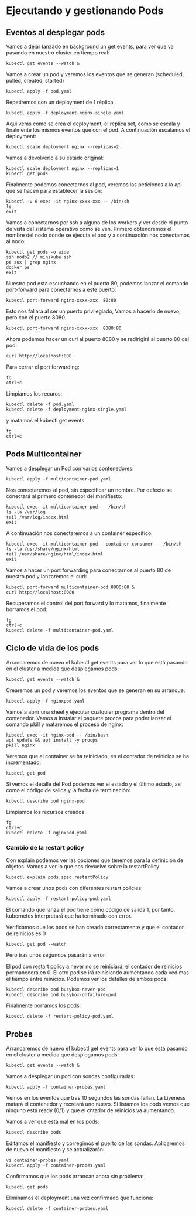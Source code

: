 # Ejecutando y gestionando Pods

## Eventos al desplegar pods
Vamos a dejar lanzado en background un get events, para ver que va pasando en nuestro cluster en tiempo real:
```
kubectl get events --watch &
```

Vamos a crear un pod y veremos los eventos que se generan (scheduled, pulled, created, started)
```
kubectl apply -f pod.yaml
```

Repetiremos con un deployment de 1 réplica
```
kubectl apply -f deployment-nginx-single.yaml
```
Aqui vems como se crea el deployment, el replica set, como se escala y finalmente los mismos eventos que con el pod. A continuación escalamos el deployment:
```
kubectl scale deployment nginx --replicas=2
```
Vamos a devolverlo a su estado original:
```
kubectl scale deployment nginx --replicas=1
kubectl get pods
```

Finalmente podemos conectarnos al pod, veremos las peticiones a la api que se hacen para establecer la sesión:
```
kubectl -v 6 exec -it nginx-xxxx-xxx -- /bin/sh
ls
exit
```

Vamos a conectarnos por ssh a alguno de los workers y ver desde el punto de vista del sistema operativo cómo se ven. Primero obtendremos el nombre del nodo donde se ejecuta el pod y a continuación nos conectamos al nodo:
```
kubectl get pods -o wide
ssh nodo2 // minikube ssh
ps aux | grep nginx
docker ps
exit
```

Nuestro pod esta escuchando en el puerto 80, podemos lanzar el comando port-forward para conectarnos a este puerto:
```
kubectl port-forward nginx-xxxx-xxx  80:80
```

Esto nos fallará al ser un puerto privilegiado, Vamos a hacerlo de nuevo, pero con el puerto 8080.
```
kubectl port-forward nginx-xxxx-xxx  8080:80
```

Ahora podemos hacer un curl al puerto 8080 y se redirigirá al puerto 80 del pod:
```
curl http://localhost:808
```

Para cerrar el port forwarding:
```
fg
ctrl+c
```

Limpiamos los recuros:
```
kubectl delete -f pod.yaml
kubectl delete -f deployment-nginx-single.yaml
```

y matamos el kubectl get events
```
fg
ctrl+c
```

## Pods Multicontainer

Vamos a desplegar un Pod con varios contenedores:
```
kubectl apply -f multicontainer-pod.yaml
```

Nos conectaremos al pod, sin especificar un nombre. Por defecto se conectará al primero contenedor del manifiesto:
```
kubectl exec -it multicontainer-pod -- /bin/sh
ls -la /var/log
tail /var/log/index.html
exit
```

A continuación nos conectaremos a un container específico:
```
kubectl exec -it multicontainer-pod --container consumer -- /bin/sh
ls -la /usr/share/nginx/html
tail /usr/share/nginx/html/index.html
exit
```

Vamos a hacer un port forwarding para conectarnos al puerto 80 de nuestro pod y lanzaremos el curl:
```
kubectl port-forward multicontainer-pod 8080:80 &
curl http://localhost:8080
```

Recuperamos el control del port forward y lo matamos, finalmente borramos el pod:
```
fg
ctrl+c
kubectl delete -f multicontainer-pod.yaml
```

## Ciclo de vida de los pods

Arrancaremos de nuevo el kubectl get events para ver lo que está pasando en el cluster a medida que desplegamos pods:
```
kubectl get events --watch &
```

Crearemos un pod y veremos los eventos que se generan en su arranque:
```
kubectl apply -f nginxpod.yaml
```

Vamos a abrir una sheel y ejecutar cualquier programa dentro del contenedor. Vamos a instalar el paquete procps para poder lanzar el comando pkill y mataremos el proceso de nginx:
```
kubectl exec -it nginx-pod -- /bin/bash
apt update && apt install -y procps
pkill nginx
```

Veremos que el container se ha reiniciado, en el contador de reinicios se ha incrementado:
```
kubectl get pod
```

Si vemos el detalle del Pod podemos ver el estado y el último estado, así como el código de salida y la fecha de terminación:
```
kubectl describe pod nginx-pod
```

Limpiamos los recursos creados:
```
fg
ctrl+c
kubectl delete -f nginxpod.yaml
```

### Cambio de la restart policy
Con explain podemos ver las opciones que tenemos para la definición de objetos. Vamos a ver lo que nos devuelve sobre la restartPolicy
```
kubectl explain pods.spec.restartPolicy
```

Vamos a crear unos pods con diferentes restart policies:
```
kubectl apply -f restart-policy-pod.yaml
```
El comando que lanza el pod tiene como código de salida 1, por tanto, kubernetes interpretará que ha terminado con error.

Verificamos que los pods se han creado correctamente y que el contador de reinicios es 0
```
kubectl get pod --watch
```

Pero tras unos segundos pasarán a error

El pod con restart policy a never no se reiniciará, el contador de reinicios permanecerá en 0. El otro pod se irá reiniciando aumentando cada ved mas el tiempo entre reinicios.
Podemos ver los detalles de ambos pods:
```
kubectl describe pod busybox-never-pod
kubectl describe pod busybox-onfailure-pod
```

Finalmente borramos los pods:
```
kubectl delete -f restart-policy-pod.yaml
```

## Probes
Arrancaremos de nuevo el kubectl get events para ver lo que está pasando en el cluster a medida que desplegamos pods:
```
kubectl get events --watch &
```

Vamos a desplegar un pod con sondas configuradas:
```
kubectl apply -f container-probes.yaml
```

Vemos en los eventos que tras 10 segundos las sondas fallan. La Liveness matará el contenedor y recreará uno nuevo. Si listamos los pods vemos que ninguno está ready (0/1) y que el cntador de reinicios va aumentando.

Vamos a ver que está mal en los pods:
```
kubectl describe pods
```

Editamos el manifiesto y corregimos el puerto de las sondas. Aplicaremos de nuevo el manifiesto y se actualizarán:
```
vi container-probes.yaml
kubectl apply -f container-probes.yaml
```

Confirmamos que los pods arrancan ahora sin problema:
```
kubectl get pods
```

Eliminamos el deployment una vez confirmado que funciona:
```
kubectl delete -f container-probes.yaml
```